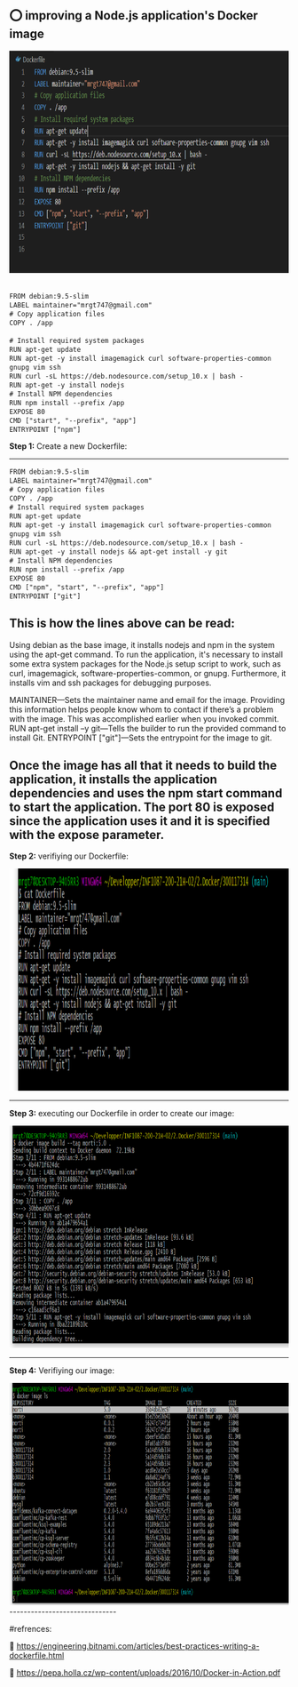 ## :o: improving a Node.js application's Docker image

<img src=images/4.PNG  alt="alt text" width="750" height="400">

```

FROM debian:9.5-slim
LABEL maintainer="mrgt747@gmail.com"
# Copy application files
COPY . /app

# Install required system packages
RUN apt-get update
RUN apt-get -y install imagemagick curl software-properties-common gnupg vim ssh
RUN curl -sL https://deb.nodesource.com/setup_10.x | bash -
RUN apt-get -y install nodejs 
# Install NPM dependencies
RUN npm install --prefix /app
EXPOSE 80
CMD ["start", "--prefix", "app"]
ENTRYPOINT ["npm"]

```


**Step 1:** Create a new Dockerfile: 

------------------------------
```
FROM debian:9.5-slim
LABEL maintainer="mrgt747@gmail.com"
# Copy application files
COPY . /app
# Install required system packages
RUN apt-get update
RUN apt-get -y install imagemagick curl software-properties-common gnupg vim ssh
RUN curl -sL https://deb.nodesource.com/setup_10.x | bash -
RUN apt-get -y install nodejs && apt-get install -y git
# Install NPM dependencies
RUN npm install --prefix /app
EXPOSE 80
CMD ["npm", "start", "--prefix", "app"]
ENTRYPOINT ["git"]

```

## This is how the lines above can be read:

Using debian as the base image, it installs nodejs and npm in the system using the apt-get command. To run the application, it's necessary to install some extra system packages for the Node.js setup script to work, such as curl, imagemagick, software-properties-common, or gnupg. Furthermore, it installs vim and ssh packages for debugging purposes.

MAINTAINER—Sets the maintainer name and email for the image. Providing this information helps people know whom to contact if there’s a problem with the 
image. This was accomplished earlier when you invoked commit. 
RUN apt-get install –y git—Tells the builder to run the provided command to install Git.
ENTRYPOINT ["git"]—Sets the entrypoint for the image to git.

Once the image has all that it needs to build the application, it installs the application dependencies and uses the npm start command to start the application. The port 80 is exposed since the application uses it and it is specified with the expose parameter. 
------------------------------


**Step 2:** verifiying our Dockerfile:


<img src=images/1.PNG  alt="alt text" width="750" height="400">

------------------------------

**Step 3:** executing our Dockerfile in order to create our image: 


<img src=images/2.PNG  alt="alt text" width="750" height="400">


------------------------------

**Step 4:** Verifiying our image:


<img src=images/3.PNG  alt="alt text" width="750" height="400">
------------------------------


#refrences: 

:link: https://engineering.bitnami.com/articles/best-practices-writing-a-dockerfile.html

:link: https://pepa.holla.cz/wp-content/uploads/2016/10/Docker-in-Action.pdf
